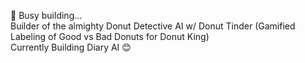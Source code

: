 🌱 Busy building...<br>
Builder of the almighty Donut Detective AI w/ Donut Tinder (Gamified Labeling of Good vs Bad Donuts for Donut King)<br>
Currently Building Diary AI 😊
<!---
LachlanSonter/LachlanSonter is a ✨ special ✨ repository because its `README.md` (this file) appears on your GitHub profile.
You can click the Preview link to take a look at your changes.
--->
